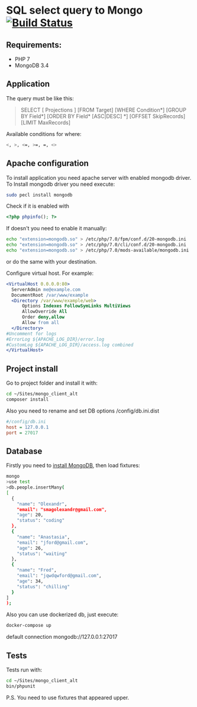 # SQL select query to Mongo [![Build Status](https://travis-ci.org/smagolexandr/mongo_client_alt.svg?branch=master)](https://travis-ci.org/smagolexandr/mongo_client_alt)


## Requirements:


  - PHP 7
  - MongoDB 3.4
  

## Application


The query must be like this:
>SELECT [ Projections ] [FROM Target] [WHERE Condition*] [GROUP BY Field*] [ORDER BY Field* [ASC|DESC] *] [OFFSET SkipRecords] [LIMIT MaxRecords]

Available conditions for where:
  ```sh
  <, >, <=, >=, =, <>
  ```

## Apache configuration

To install application you need apache server with enabled mongodb driver. To Install mongodb driver you need execute:
```sh
sudo pecl install mongodb
```
Check if it is enabled with
```php
<?php phpinfo(); ?>
```
If doesn't you need to enable it manually:
```sh
echo "extension=mongodb.so" > /etc/php/7.0/fpm/conf.d/20-mongodb.ini
echo "extension=mongodb.so" > /etc/php/7.0/cli/conf.d/20-mongodb.ini
echo "extension=mongodb.so" > /etc/php/7.0/mods-available/mongodb.ini
```
or do the same with your destination.

Configure virtual host. For example:

```apache
<VirtualHost 0.0.0.0:80>
  ServerAdmin me@example.com
  DocumentRoot /var/www/example
  <Directory /var/www/example/web>
      Options Indexes FollowSymLinks MultiViews
      AllowOverride All
      Order deny,allow
      Allow from all
  </Directory>
#Uncomment for logs
#ErrorLog ${APACHE_LOG_DIR}/error.log
#CustomLog ${APACHE_LOG_DIR}/access.log combined
</VirtualHost>
```


## Project install


Go to project folder and install it with:
```sh
cd ~/Sites/mongo_client_alt
composer install
```

Also you need to rename and set DB options /config/db.ini.dist

```ini
#/config/db.ini
host = 127.0.0.1
port = 27017
```


## Database


Firstly you need to [install MongoDB](https://docs.mongodb.com/manual/installation/), then load fixtures:
```sh
mongo
>use test
>db.people.insertMany(
[
  {
    "name": "Olexandr",
    "email": "smagolexandr@gmail.com",
    "age": 20,
    "status": "coding"
  },
  {
    "name": "Anastasia",
    "email": "jford@gmail.com",
    "age": 26,
    "status": "waiting"
  },
  {
    "name": "Fred",
    "email": "jqwdqwford@gmail.com",
    "age": 34,
    "status": "chilling"
  }
]
);
```

Also you can use dockerized db, just execute:
```sh
docker-compose up
```
default connection mongodb://127.0.0.1:27017


## Tests


Tests run with:
```sh
cd ~/Sites/mongo_client_alt
bin/phpunit
```
P.S. You need to use fixtures that appeared upper.
